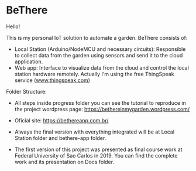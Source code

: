 # BeThere

Hello!

This is my personal IoT solution to automate a garden. BeThere consists of:

- Local Station (Arduino/NodeMCU and necessary circuits): Responsible to collect data from the garden using sensors and send it to the cloud application. 
- Web app: Interface to visualize data from the cloud and control the local station hardware remotely. Actually I'm using the free ThingSpeak service (www.thingspeak.com)

Folder Structure:

- All steps inside progress folder you can see the tutorial to reproduce in the project wordpress page:
https://bethereinmygarden.wordpress.com/

- Oficial site: https://bethereapp.com.br/

- Always the final version with everything integrated will be at Local Station folder and bethere-app folder.

- The first version of this project was presented as final course work at Federal University of Sao Carlos in 2019. You can find the complete work and its presentation on Docs folder.
